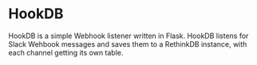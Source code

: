 # HookDB

HookDB is a simple Webhook listener written in Flask. HookDB listens for Slack Wehbook messages and saves them to a RethinkDB instance, with each channel getting its own table.

